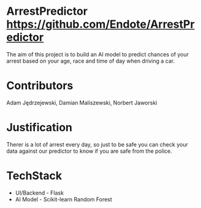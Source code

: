 # ArrestPredictor https://github.com/Endote/ArrestPredictor
The aim of this project is to build an AI model to predict chances of your arrest based on your age, race and time of day when driving a car.

# Contributors

Adam Jędrzejewski, Damian Maliszewski, Norbert Jaworski

# Justification

Therer is a lot of arrest every day, so just to be safe you can check your data against our predictor to know if you are safe from the police.

# TechStack
- UI/Backend - Flask
- AI Model - Scikit-learn Random Forest

